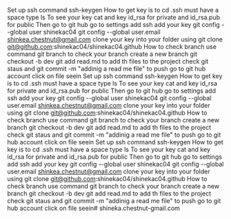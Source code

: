 
Set up ssh command ssh-keygen
How to get key is to cd .ssh must have a space
type ls 
To see your key cat and key
id_rsa for private and id_rsa.pub for public 
Then go to git hub go to settings add ssh add your key
git config --global user shinekac04
git config --global user.email shinkea.chestnut@gmail.com
clone your key into your folder using git clone git@github.com:shinekac04/shinekac04.github
How to check branch use command git branch to check your branch 
create a new branch git checkout -b dev
git add read.md to add th files to the project 
check git staus and git commit -m "addinig a read me file"
to push go to git hub account click on file seein
Set up ssh command ssh-keygen
How to get key is to cd .ssh must have a space
type ls 
To see your key cat and key
id_rsa for private and id_rsa.pub for public 
Then go to git hub go to settings add ssh add your key
git config --global user shinekac04
git config --global user.email shinkea.chestnut@gmail.com
clone your key into your folder using git clone git@github.com:shinekac04/shinekac04.github
How to check branch use command git branch to check your branch 
create a new branch git checkout -b dev
git add read.md to add th files to the project 
check git staus and git commit -m "addinig a read me file"
to push go to git hub account click on file seein
Set up ssh command ssh-keygen
How to get key is to cd .ssh must have a space
type ls 
To see your key cat and key
id_rsa for private and id_rsa.pub for public 
Then go to git hub go to settings add ssh add your key
git config --global user shinekac04
git config --global user.email shinkea.chestnut@gmail.com
clone your key into your folder using git clone git@github.com:shinekac04/shinekac04.github
How to check branch use command git branch to check your branch 
create a new branch git checkout -b dev
git add read.md to add th files to the project 
check git staus and git commit -m "addinig a read me file"
to push go to git hub account click on file seein# shineka.chestnut-gmail.com
